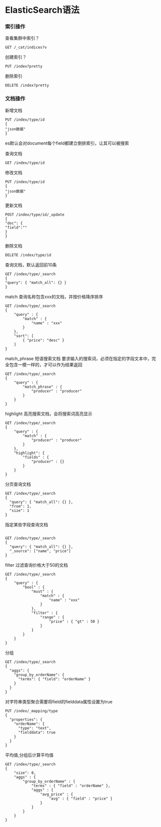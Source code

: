 # ElasticSearch语法
### 索引操作

查看集群中索引？
```
GET /_cat/indices?v
```
创建索引？
```
PUT /index?pretty
```

删除索引
```
DELETE /index?pretty
```
### 文档操作

新增文档

```
PUT /index/type/id
{
"json数据"
}
```
es默认会对document每个field都建立倒排索引，让其可以被搜索

查询文档

```
GET /index/type/id
```

修改文档

```
PUT /index/type/id
{
"json数据"
}
```

更新文档

```
POST /index/type/id/_update
{
"doc": {
"field":""
}
}
```

删除文档

```
DELETE /index/type/id
```

查询文档，默认返回前10条
```
GET /index/type/_search
{
"query": { "match_all": {} }
}
```
match 查询名称包含xxx的文档，并按价格降序排序

```
GET /index/type/_search
{
    "query" : {
        "match" : {
            "name" : "xxx"
        }
    },
    "sort": [
        { "price": "desc" }
    ]
}
```

match_phrase 短语搜索文档
要求输入的搜索词，必须在指定的字段文本中，完全包含一模一样的，才可以作为结果返回

```
GET /index/type/_search
{
    "query" : {
        "match_phrase" : {
            "producer" : "producer"
        }
    }
}
```

highlight 高亮搜索文档，会将搜索词高亮显示

```
GET /index/type/_search
{
    "query" : {
        "match" : {
            "producer" : "producer"
        }
    },
    "highlight": {
        "fields" : {
            "producer" : {}
        }
    }
}
```

分页查询文档

```
GET /index/type/_search
{
  "query": { "match_all": {} },
  "from": 1,
  "size": 1
}
```
指定某些字段查询文档

```

GET /index/type/_search
{
  "query": { "match_all": {} },
  "_source": ["name", "price"]
}
```



filter 过滤查询价格大于50的文档

```
GET /index/type/_search
{
    "query" : {
        "bool" : {
            "must" : {
                "match" : {
                    "name" : "xxx" 
                }
            },
            "filter" : {
                "range" : {
                    "price" : { "gt" : 50 } 
                }
            }
        }
    }
}
```
分组

```
GET /index/type/_search
{
  "aggs": {
    "group_by_orderName": {
      "terms": { "field": "orderName" }
    }
  }
}
```

对字符串类型聚合需要将field的fielddata属性设置为true

```
PUT /index/_mapping/type
{
  "properties": {
    "orderName": {
      "type": "text",
      "fielddata": true
    }
  }
}
```

平均值,分组后计算平均值

```
GET /index/type/_search
{
    "size": 0,
    "aggs" : {
        "group_by_orderName" : {
            "terms" : { "field" : "orderName" },
            "aggs" : {
                "avg_price" : {
                    "avg" : { "field" : "price" }
                }
            }
        }
    }
}
```

